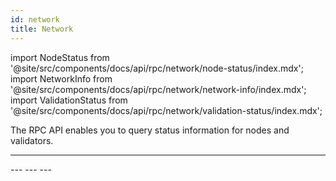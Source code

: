 ```yaml
---
id: network
title: Network
---
```


import NodeStatus from '@site/src/components/docs/api/rpc/network/node-status/index.mdx';
import NetworkInfo from '@site/src/components/docs/api/rpc/network/network-info/index.mdx';
import ValidationStatus from '@site/src/components/docs/api/rpc/network/validation-status/index.mdx';

The RPC API enables you to query status information for nodes and validators.

---
<NodeStatus />
---
<NetworkInfo />
---
<ValidationStatus />
---
